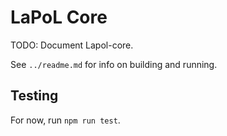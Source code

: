 # LaPoL Core

TODO: Document Lapol-core.

See `../readme.md` for info on building and running.

## Testing

For now, run `npm run test`.